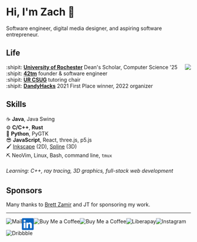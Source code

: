 Hi, I'm Zach :wave:
===================

Software engineer, digital media designer, and aspiring software entrepreneur.

Life
----

<img align="right" src="img/scene.png">

:shipit: [**University of Rochester**][ur] Dean's Scholar, Computer Science '25  
:shipit: [**42tm**][42tm] founder & software engineer  
:shipit: [**UR CSUG**][csug] tutoring chair  
:shipit: [**DandyHacks**][dandyhacks] 2021 First Place winner, 2022 organizer

[ur]: https://rochester.edu
[42tm]: https://github.com/42tm
[csug]: https://ur-csug.org
[dandyhacks]: https://dandyhacks.net

Skills
------

:coffee:         **Java**, Java Swing  
:gear:           **C/C++**, **Rust**  
:snake:          **Python**, PyGTK  
:sunglasses:     **JavaScript**, React, three.js, p5.js  
:paintbrush:     [Inkscape][inkscape] (2D), [Spline][spline] (3D)  
:pick:           NeoVim, Linux, Bash, command line, `tmux`

[inkscape]: https://inkscape.org
[spline]: https://spline.design

###### Learning: C++, ray tracing, 3D graphics, full-stack web development

Sponsors
--------

Many thanks to [Brett Zamir][brettz9] and JT for sponsoring my work.

[brettz9]: http://brett-zamir.me

- - -

<!--<a href="https://novakcgx.me">
    <img height="32" align="left" alt="Website" src="img/icons/personal.png" />
</a>-->

<a href="mailto:cszach@proton.me">
    <img height="32" align="left" alt="Mail" src="img/icons/protonmail.png" />
</a>

<a href="https://www.linkedin.com/in/zach-nguyen">
    <img height="32" align="left" alt="LinkedIn" src="img/icons/linkedin.png" />
</a>

<a href="https://paypal.me/dnguy38">
    <img height="32" align="left" alt="Buy Me a Coffee" src="img/icons/paypal.png" />
</a>

<a href="https://www.buymeacoffee.com/cszach">
    <img height="32" align="left" alt="Buy Me a Coffee" src="img/icons/buymeacoffee.png" />
</a>

<a href="https://liberapay.com/cszach">
    <img height="32" align="left" alt="Liberapay" src="img/icons/liberapay.png" />
</a>

<a href="https://www.instagram.com/thechonkypenguin">
    <img height="32" align="left" alt="Instagram" src="img/icons/instagram.png" />
</a>

<a href="https://dribbble.com/cszach">
    <img height="32" align="left" alt="Dribbble" src="img/icons/dribbble.png" />
</a>
